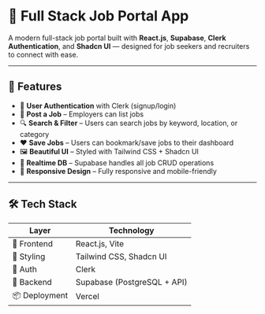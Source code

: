 # 💼 Full Stack Job Portal App

A modern full-stack job portal built with **React.js**, **Supabase**, **Clerk Authentication**, and **Shadcn UI** — designed for job seekers and recruiters to connect with ease.



---

## 🌟 Features

- 👤 **User Authentication** with Clerk (signup/login)
- 📝 **Post a Job** – Employers can list jobs
- 🔍 **Search & Filter** – Users can search jobs by keyword, location, or category
- ❤️ **Save Jobs** – Users can bookmark/save jobs to their dashboard
- 🖼️ **Beautiful UI** – Styled with Tailwind CSS + Shadcn UI
- 🔁 **Realtime DB** – Supabase handles all job CRUD operations
- 📱 **Responsive Design** – Fully responsive and mobile-friendly

---

## 🛠️ Tech Stack

| Layer       | Technology                |
|-------------|---------------------------|
| 🚀 Frontend | React.js, Vite            |
| 🎨 Styling  | Tailwind CSS, Shadcn UI   |
| 🔐 Auth     | Clerk                     |
| 💾 Backend  | Supabase (PostgreSQL + API) |
| 📦 Deployment | Vercel                  |


